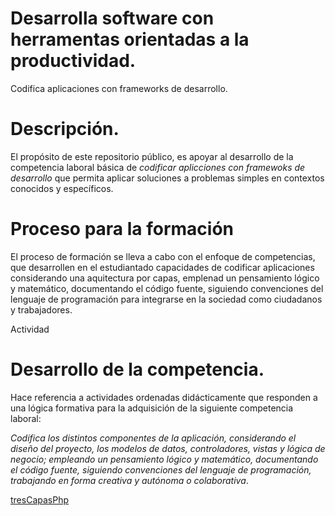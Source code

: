 # Desarrolla software con herramentas orientadas a la productividad.

Codifica aplicaciones con frameworks de desarrollo.


# Descripción.
El propósito de este repositorio público,  es apoyar al desarrollo de la competencia laboral básica de 
_codificar aplicciones con framewoks de desarrollo_ que permita aplicar soluciones a 
problemas simples en contextos conocidos y específicos.

# Proceso para la formación 
El proceso de formación se lleva a cabo con el enfoque de competencias, que desarrollen en el estudiantado
capacidades de codificar aplicaciones considerando una aquitectura por capas, emplenad un pensamiento lógico y
matemático, documentando el código fuente, siguiendo convenciones del lenguaje de programación  para integrarse 
en la sociedad como ciudadanos y trabajadores.


Actividad

# Desarrollo de la competencia. 
Hace referencia a actividades ordenadas didácticamente que responden a una lógica formativa para la adquisición de la 
siguiente competencia laboral:

_Codifica los distintos componentes de la aplicación, considerando el diseño del proyecto, los modelos de 
datos, controladores, vistas y lógica de negocio; empleando un pensamiento lógico y matemático,
documentando el código fuente, siguiendo convenciones del lenguaje de programación, trabajando en forma creativa y 
autónoma o colaborativa_.




[tresCapasPhp](https://github.com/miRepositorioGit/tresCapasPhp)


